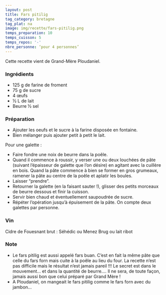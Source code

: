 ```yaml
---
layout: post
title: Fars pitilig
tag_category: bretagne
tag_plat: na
image: img/recette/fars-pitilig.png
temps_preparation: 10
temps_cuisson: 5
temps_repos: '-'
nbre_personne: ‘pour 4 personnes’
---
```

Cette recette vient de Grand-Mère Ploudaniel.

### Ingrédients
* 125 g de farine de froment
* 75 g de sucre
* 4 œufs
* ½ L de lait
* Beurre ½ sel

### Préparation
* Ajouter les oeufs et le sucre à la farine disposée en fontaine.
* Bien mélanger puis ajouter petit à petit le lait.

Pour une galette :
* Faire fondre une noix de beurre dans la poêle.
* Quand il commence à roussir, y verser une ou deux louchées de pâte (suivant l’épaisseur de galette que l’on désire) en agitant avec la cuillère en bois. Quand la pâte commence à bien se former en gros grumeaux, ramener la pâte au centre de la poêle et aplatir les boules.
* Laisser “prendre”.
* Retourner la galette (en la faisant sauter !), glisser des petits morceaux de beurre dessous et finir la cuisson.
* Servir bien chaud et éventuellement saupoudrée de sucre.
* Répéter l’opération jusqu’à épuisement de la pâte. On compte deux galettes par personne.

### Vin
Cidre de Fouesnant brut : Séhédic ou Menez Brug
ou lait ribot

### Note
* Le fars pitilig est aussi appelé fars buan. C’est en fait la même pâte que celle du fars forn mais cuite à la poêle au lieu du four. La recette n’est pas difficile mais le résultat n’est jamais pareil !!! Le secret est dans le mouvement… et dans la quantité de beurre…. Il ne sera, de toute façon, jamais aussi bon que celui préparé par Grand Mère !
* A Ploudaniel, on mangeait le fars pitilig comme le fars forn avec du jambon…
